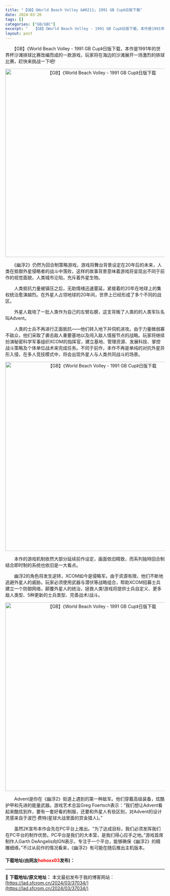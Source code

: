 ```yaml
---
title: "【GB】《World Beach Volley &#8211; 1991 GB Cup》日版下载"
date: 2024-03-26
tags: []
categories: ["GB/GBC"]
excerpt: "　　【GB】《World Beach Volley - 1991 GB Cup》日版下载，本作是1991年的世界杯沙滩排球比赛改编而成的一款游戏，玩家将在海边的沙滩展开一场激烈的排球比赛，赶快来挑战一下吧! 　　《幽浮2》仍然为回合制策略游戏，游戏将舞台背景设定在20年后的未来，人类在抵御外星侵略者&hellip;"
layout: post
---
```


 <p>　　【GB】《World Beach Volley - 1991 GB Cup》日版下载，本作是1991年的世界杯沙滩排球比赛改编而成的一款游戏，玩家将在海边的沙滩展开一场激烈的排球比赛，赶快来挑战一下吧!</p> <p align="center"><img align="" border="0" src="https://lad.sfcrom.cn/wp-content/uploads/2024/03/20240326_6602867e83647.png" width="594" alt="【GB】《World Beach Volley - 1991 GB Cup》日版下载" /></p> <p>　　《幽浮2》仍然为回合制策略游戏，游戏将舞台背景设定在20年后的未来，人类在抵御外星侵略者的战斗中落败，这样的故事背景意味着游戏将呈现出不同于前作的视觉面貌，人类城市沦陷，充斥着外星生物。</p> <p>　　人类抵抗力量被镇压之后，无助情绪迅速蔓延，紧接着的20年在地球上的集权统治愈演越烈。在外星人占领地球的20年间，世界上已经形成了多个不同的战区。</p> <p>　　外星人栽培了一批人类作为自己的左臂右膀，这支背叛了人类的的人类军队名叫Advent。</p> <p>　　人类的士兵不再进行正面抵抗&mdash;&mdash;他们转入地下并伺机进攻。由于力量微弱寡不敌众，他们采取了袭击敌人重要基地以及闯入敌人情报节点的战略。玩家将继续扮演秘密科学军事组织XCOM的指挥官，建立基地、管理资源、发展科技、掌控战斗策略及个体单位战术来完成任务。不同于前作，本作不再是单纯的对抗外星异形入侵，在多人竞技模式中，将会出现外星人与人类共同战斗的场景。</p> <p align="center"><img align="" border="0" src="https://lad.sfcrom.cn/wp-content/uploads/2024/03/20240326_6602867fd0fe0.png" width="597" alt="【GB】《World Beach Volley - 1991 GB Cup》日版下载" /></p> <p>　　本作的游戏机制依然大部分延续前作设定，画面依旧精致，而系列独特回合制结合即时制的系统也依旧是一大看点。</p> <p>　　幽浮2的角色将发生逆转，XCOM如今是侵略军。由于资源有限，他们不断地逃避外星人的威胁。玩家必须使用武器与潜伏等战略组合，帮助XCOM招募士兵建立一个防御网络，颠覆外星人的统治，拯救人类!游戏将提供士兵自定义、更多敌人类型、5种更新的士兵类型、完善战术/战斗。</p> <p align="center"><img align="" border="0" src="https://lad.sfcrom.cn/wp-content/uploads/2024/03/20240326_660286814e2d5.png" width="595" alt="【GB】《World Beach Volley - 1991 GB Cup》日版下载" /></p> <p>　　Advent是你在《幽浮2》街道上遇到的第一种敌军。他们穿戴高级装备，炫酷护甲和先进的能量武器。游戏艺术总监Greg Foertsch表示：&ldquo;我们想让Advent看起来酷炫到炸，要有一套好看的制服，还要和外星人有些区别，对Advent的设计灵感来自于波巴&middot;费特(星球大战里面的赏金猎人)。&rdquo;</p> <p>　　虽然2K宣布本作会先在PC平台上推出。&ldquo;为了达成目标，我们必须发挥我们在PC平台的制作优势。PC平台是我们的大本营，是我们得心应手之地。&rdquo;游戏首席制作人Garth DeAngelis向IGN表示，专注于一个平台，能够确保《幽浮2》的精雕细琢。&rdquo;不过从前作的情况看来，《幽浮2》有可能在随后推出主机版本。</p> <p><h4>下载地址(由网友<font color="red">hohoxx03</font>发布)：</h4></p> 

---
📖 **下载地址/原文地址：** 本文最初发布于我的博客网站：[https://lad.sfcrom.cn/2024/03/37034/](https://lad.sfcrom.cn/2024/03/37034/)
